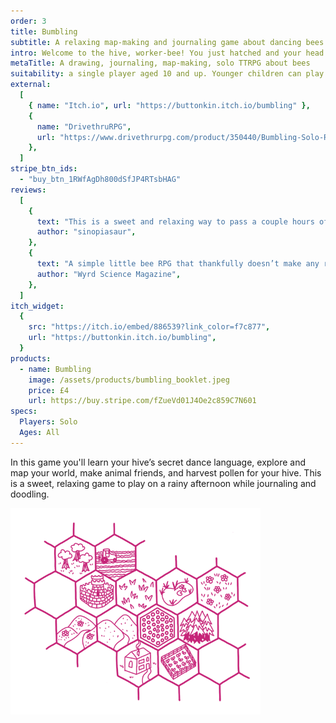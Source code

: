 ```yaml
---
order: 3
title: Bumbling
subtitle: A relaxing map-making and journaling game about dancing bees
intro: Welcome to the hive, worker-bee! You just hatched and your head is as fuzzy as your body. Your siblings are beckoning for you to join them at heart of the hive - the dance floor! This world is new and strange, and you don’t know your own name yet, but you think you might know a bit about dancing...
metaTitle: A drawing, journaling, map-making, solo TTRPG about bees
suitability: a single player aged 10 and up. Younger children can play with a little guidance
external:
  [
    { name: "Itch.io", url: "https://buttonkin.itch.io/bumbling" },
    {
      name: "DrivethruRPG",
      url: "https://www.drivethrurpg.com/product/350440/Bumbling-Solo-RPG",
    },
  ]
stripe_btn_ids:
  - "buy_btn_1RWfAgDh800dSfJP4RTsbHAG"
reviews:
  [
    {
      text: "This is a sweet and relaxing way to pass a couple hours of a summer afternoon",
      author: "sinopiasaur",
    },
    {
      text: "A simple little bee RPG that thankfully doesn’t make any references to that b---dy film",
      author: "Wyrd Science Magazine",
    },
  ]
itch_widget:
  {
    src: "https://itch.io/embed/886539?link_color=f7c877",
    url: "https://buttonkin.itch.io/bumbling",
  }
products:
  - name: Bumbling
    image: /assets/products/bumbling_booklet.jpeg
    price: £4
    url: https://buy.stripe.com/fZueVd01J4Oe2c859C7N601
specs:
  Players: Solo
  Ages: All
---
```


<p>
  In this game you'll learn your hive’s secret dance language, explore and map your world, make animal friends, and harvest pollen for your hive. This is a sweet, relaxing game to play on a rainy afternoon while journaling and doodling.
</p>
<img src="hexes.png" style="max-width:400px;border:0" alt="">
